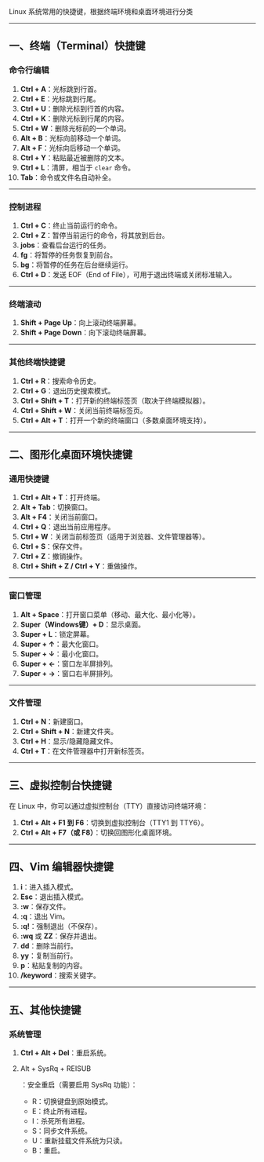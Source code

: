 Linux 系统常用的快捷键，根据终端环境和桌面环境进行分类

------

## **一、终端（Terminal）快捷键**

### **命令行编辑**

1. **Ctrl + A**：光标跳到行首。
2. **Ctrl + E**：光标跳到行尾。
3. **Ctrl + U**：删除光标到行首的内容。
4. **Ctrl + K**：删除光标到行尾的内容。
5. **Ctrl + W**：删除光标前的一个单词。
6. **Alt + B**：光标向前移动一个单词。
7. **Alt + F**：光标向后移动一个单词。
8. **Ctrl + Y**：粘贴最近被删除的文本。
9. **Ctrl + L**：清屏，相当于 `clear` 命令。
10. **Tab**：命令或文件名自动补全。

------

### **控制进程**

1. **Ctrl + C**：终止当前运行的命令。
2. **Ctrl + Z**：暂停当前运行的命令，将其放到后台。
3. **jobs**：查看后台运行的任务。
4. **fg**：将暂停的任务恢复到前台。
5. **bg**：将暂停的任务在后台继续运行。
6. **Ctrl + D**：发送 EOF（End of File），可用于退出终端或关闭标准输入。

------

### **终端滚动**

1. **Shift + Page Up**：向上滚动终端屏幕。
2. **Shift + Page Down**：向下滚动终端屏幕。

------

### **其他终端快捷键**

1. **Ctrl + R**：搜索命令历史。
2. **Ctrl + G**：退出历史搜索模式。
3. **Ctrl + Shift + T**：打开新的终端标签页（取决于终端模拟器）。
4. **Ctrl + Shift + W**：关闭当前终端标签页。
5. **Ctrl + Alt + T**：打开一个新的终端窗口（多数桌面环境支持）。

------

## **二、图形化桌面环境快捷键**

### **通用快捷键**

1. **Ctrl + Alt + T**：打开终端。
2. **Alt + Tab**：切换窗口。
3. **Alt + F4**：关闭当前窗口。
4. **Ctrl + Q**：退出当前应用程序。
5. **Ctrl + W**：关闭当前标签页（适用于浏览器、文件管理器等）。
6. **Ctrl + S**：保存文件。
7. **Ctrl + Z**：撤销操作。
8. **Ctrl + Shift + Z / Ctrl + Y**：重做操作。

------

### **窗口管理**

1. **Alt + Space**：打开窗口菜单（移动、最大化、最小化等）。
2. **Super（Windows键）+ D**：显示桌面。
3. **Super + L**：锁定屏幕。
4. **Super + ↑**：最大化窗口。
5. **Super + ↓**：最小化窗口。
6. **Super + ←**：窗口左半屏排列。
7. **Super + →**：窗口右半屏排列。

------

### **文件管理**

1. **Ctrl + N**：新建窗口。
2. **Ctrl + Shift + N**：新建文件夹。
3. **Ctrl + H**：显示/隐藏隐藏文件。
4. **Ctrl + T**：在文件管理器中打开新标签页。

------

## **三、虚拟控制台快捷键**

在 Linux 中，你可以通过虚拟控制台（TTY）直接访问终端环境：

1. **Ctrl + Alt + F1 到 F6**：切换到虚拟控制台（TTY1 到 TTY6）。
2. **Ctrl + Alt + F7（或 F8）**：切换回图形化桌面环境。

------

## **四、Vim 编辑器快捷键**

1. **i**：进入插入模式。
2. **Esc**：退出插入模式。
3. **:w**：保存文件。
4. **:q**：退出 Vim。
5. **:q!**：强制退出（不保存）。
6. **:wq** 或 **ZZ**：保存并退出。
7. **dd**：删除当前行。
8. **yy**：复制当前行。
9. **p**：粘贴复制的内容。
10. **/keyword**：搜索关键字。

------

## **五、其他快捷键**

### **系统管理**

1. **Ctrl + Alt + Del**：重启系统。

2. Alt + SysRq + REISUB

   ：安全重启（需要启用 SysRq 功能）：

   - R：切换键盘到原始模式。
   - E：终止所有进程。
   - I：杀死所有进程。
   - S：同步文件系统。
   - U：重新挂载文件系统为只读。
   - B：重启。